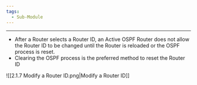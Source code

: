 ```yaml
---
tags:
  - Sub-Module
---
```


---
- After a Router selects a Router ID, an Active OSPF Router does not allow the Router ID to be changed until the Router is reloaded or the OSPF process is reset.
- Clearing the OSPF process is the preferred method to reset the Router ID

![[2.1.7 Modify a Router ID.png|Modify a Router ID]]